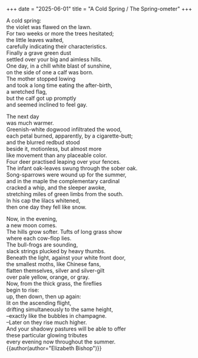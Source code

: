 +++
date = "2025-06-01"
title = "A Cold Spring / The Spring-ometer"
+++

A cold spring:  
the violet was flawed on the lawn.  
For two weeks or more the trees hesitated;  
the little leaves waited,  
carefully indicating their characteristics.  
Finally a grave green dust  
settled over your big and aimless hills.  
One day, in a chill white blast of sunshine,  
on the side of one a calf was born.  
The mother stopped lowing  
and took a long time eating the after-birth,  
a wretched flag,  
but the calf got up promptly  
and seemed inclined to feel gay.  
  
The next day  
was much warmer.  
Greenish-white dogwood infiltrated the wood,  
each petal burned, apparently, by a cigarette-butt;  
and the blurred redbud stood  
beside it, motionless, but almost more  
like movement than any placeable color.  
Four deer practised leaping over your fences.  
The infant oak-leaves swung through the sober oak.  
Song-sparrows were wound up for the summer,  
and in the maple the complementary cardinal  
cracked a whip, and the sleeper awoke,  
stretching miles of green limbs from the south.  
In his cap the lilacs whitened,  
then one day they fell like snow.  <!-- <span style="color: #ff0000">&#8592; YOU ARE HERE.</span> -->
  
Now, in the evening,  
a new moon comes.  
The hills grow softer. Tufts of long grass show  
where each cow-flop lies.  
The bull-frogs are sounding,  
slack strings plucked by heavy thumbs.  
Beneath the light, against your white front door,  
the smallest moths, like Chinese fans,  
flatten themselves, silver and silver-gilt  
over pale yellow, orange, or gray.  
Now, from the thick grass, the fireflies  
begin to rise:  
up, then down, then up again:  
lit on the ascending flight,  
drifting simultaneously to the same height,  
–exactly like the bubbles in champagne.  
–Later on they rise much higher.  
And your shadowy pastures will be able to offer  
these particular glowing tributes  
every evening now throughout the summer.  
{{author(author="Elizabeth Bishop")}}
